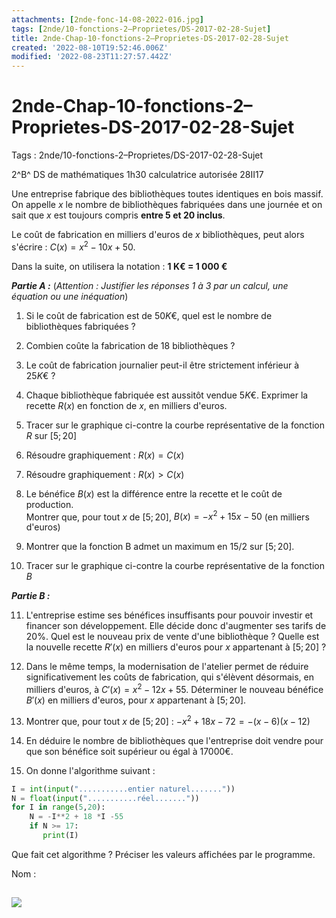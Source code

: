 ```yaml
---
attachments: [2nde-fonc-14-08-2022-016.jpg]
tags: [2nde/10-fonctions-2–Proprietes/DS-2017-02-28-Sujet]
title: 2nde-Chap-10-fonctions-2–Proprietes-DS-2017-02-28-Sujet
created: '2022-08-10T19:52:46.006Z'
modified: '2022-08-23T11:27:57.442Z'
---
```


# 2nde-Chap-10-fonctions-2–Proprietes-DS-2017-02-28-Sujet

Tags : 2nde/10-fonctions-2–Proprietes/DS-2017-02-28-Sujet


2^B^ DS de mathématiques 1h30 calculatrice autorisée 28II17

Une entreprise fabrique des bibliothèques toutes identiques en bois massif.
On appelle $x$ le nombre de bibliothèques fabriquées dans une journée et on sait que *x* est toujours compris **entre 5 et 20 inclus**.

Le coût de fabrication en milliers d'euros de $x$ bibliothèques, peut alors s'écrire : $C(x)= x^2 - 10 x + 50$.

Dans la suite, on utilisera la notation : **1 K€ = 1 000 €**

***Partie A :*** (*Attention : Justifier les réponses 1 à 3 par un calcul, une équation ou une inéquation*)

1) Si le coût de fabrication est de $50 K€$, quel est le nombre de bibliothèques fabriquées ?

2) Combien coûte la fabrication de $18$ bibliothèques ?

3) Le coût de fabrication journalier peut-il être strictement inférieur à $25 K€$ ?

4) Chaque bibliothèque fabriquée est aussitôt vendue $5 K€$.
Exprimer la recette $R(x)$ en fonction de $x$, en milliers d'euros.

5) Tracer sur le graphique ci-contre la courbe représentative de la fonction $R$ sur $[5 ; 20]$

6) Résoudre graphiquement : $R(x) = C(x)$

7) Résoudre graphiquement : $R(x) > C(x)$

8) Le bénéfice $B(x)$ est la différence entre la recette et le coût de production.\
Montrer que, pour tout $x$ de $[5 ; 20]$, $B(x) = - x^2 + 15 x - 50$ (en milliers d'euros)

9) Montrer que la fonction B admet un maximum en 15/2 sur $[5 ; 20]$.

10) Tracer sur le graphique ci-contre la courbe représentative de la fonction $B$

***Partie B :***

11) L'entreprise estime ses bénéfices insuffisants pour pouvoir investir et financer son développement. 
Elle décide donc d'augmenter ses tarifs de $20 \%$.
Quel est le nouveau prix de vente d'une bibliothèque ?
Quelle est la nouvelle recette $R'(x)$ en milliers d'euros pour $x$ appartenant à $[5 ; 20]$ ?

12) Dans le même temps, la modernisation de l'atelier permet de réduire significativement les coûts de fabrication, qui s'élèvent désormais, en milliers d'euros, à $C'(x) = x^2 -12 x + 55$.
Déterminer le nouveau bénéfice $B'(x)$ en milliers d'euros, pour $x$ appartenant à $[5 ; 20]$.

13) Montrer que, pour tout $x$ de $[5 ; 20]$ : $- x^2 + 18 x - 72 = - (x - 6) (x - 12)$

14) En déduire le nombre de bibliothèques que l'entreprise doit vendre pour que son bénéfice soit supérieur ou égal à $17 000 €$.

15) On donne l'algorithme suivant :

```Python
I = int(input("...........entier naturel......."))
N = float(input("...........réel......."))
for I in range(5,20):
    N = -I**2 + 18 *I -55
    if N >= 17:
       print(I)
```
  

Que fait cet algorithme ? Préciser les valeurs affichées par le programme.

  Nom :

  ![](@attachment/2nde-fonc-14-08-2022-016.jpg)
  -------
